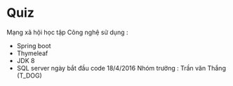 # Quiz
Mạng xã hội học tập
Công nghệ sử dụng :
+ Spring boot
+ Thymeleaf
+ JDK 8
+ SQL server
ngày bắt đầu  code 18/4/2016
Nhóm trưởng : Trần văn Thắng (T_DOG)
